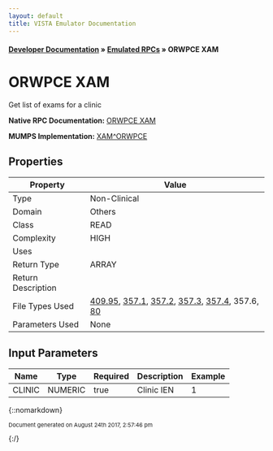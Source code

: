```yaml
---
layout: default
title: VISTA Emulator Documentation
---
```


#### [Developer Documentation](../index) &#187; [Emulated RPCs](TableOfContents) &#187; ORWPCE XAM<br/>
# ORWPCE XAM

Get list of exams for a clinic

**Native RPC Documentation:** [ORWPCE XAM](../VISTARPC/ORWPCE_XAM)

**MUMPS Implementation:** [XAM^ORWPCE](http://code.osehra.org/dox/Routine_ORWPCE_source.html)

## Properties

Property | Value
--- | ---
Type | Non-Clinical
Domain | Others
Class | READ
Complexity | HIGH
Uses | 
Return Type | ARRAY
Return Description | 
File Types Used | [409.95](../VDM/Print_Manager_Clinic_Setup-409_95), [357.1](../VDM/Encounter_Form_Block-357_1), [357.2](../VDM/Selection_List-357_2), [357.3](../VDM/Selection-357_3), [357.4](../VDM/Selection_Group-357_4), 357.6, [80](../VDM/Icd_Diagnosis-80)
Parameters Used | None


## Input Parameters

Name | Type | Required | Description | Example
--- | --- | --- | --- | ---
CLINIC | NUMERIC | true | Clinic IEN | 1

{::nomarkdown} <br/><p style="font-size: 11px">Document generated on August 24th 2017, 2:57:46 pm</p>{:/}